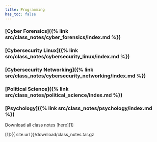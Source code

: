 ```yaml
---
title: Programming
has_toc: false
---
```


### [Cyber Forensics]({% link src/class_notes/cyber_forensics/index.md %})

### [Cybersecurity Linux]({% link src/class_notes/cybersecurity_linux/index.md %})

### [Cybersecurity Networking]({% link src/class_notes/cybersecurity_networking/index.md %})

### [Political Science]({% link src/class_notes/political_science/index.md %})

### [Psychology]({% link src/class_notes/psychology/index.md %})


Download all class notes [here][1]

[1]:{{ site.url }}/download/class_notes.tar.gz

